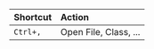 <!-- TITLE: Visual Studio Shortcuts -->
<!-- SUBTITLE: Useful Visual Studio Shortcuts -->

| Shortcut                                  | Action                                    |
|:------------------------------------------|:------------------------------------------|
| `Ctrl+,`                                  | Open File, Class, ...                     |